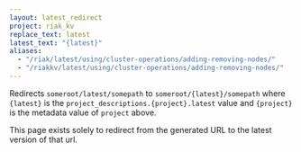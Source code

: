 ```yaml
---
layout: latest_redirect
project: riak_kv
replace_text: latest
latest_text: "{latest}"
aliases:
  - "/riak/latest/using/cluster-operations/adding-removing-nodes/"
  - "/riakkv/latest/using/cluster-operations/adding-removing-nodes/"
---
```


Redirects `someroot/latest/somepath` to `someroot/{latest}/somepath` 
where `{latest}` is the `project_descriptions.{project}.latest` value
and `{project}` is the metadata value of `project` above.

This page exists solely to redirect from the generated URL to the latest version of
that url.


